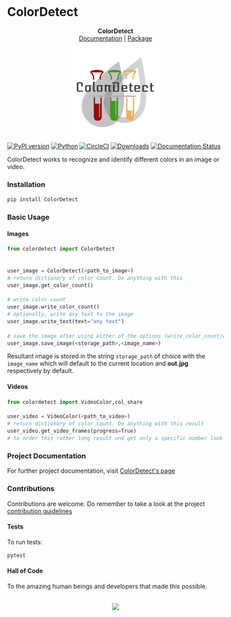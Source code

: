 # ColorDetect

<p align="center">
  <b>ColorDetect</b><br>
  <a href="https://colordetect.readthedocs.io/en/latest/">Documentation</a> |
  <a href="https://pypi.org/project/ColorDetect/">Package</a> 
  <br><br>
  <img src="./img/ColorDetect.png" alt="ColorDetect">
</p>

[![PyPI version](https://badge.fury.io/py/ColorDetect.svg)](https://pypi.org/project/ColorDetect/)
[![Python](https://img.shields.io/badge/python-3.6%7C3.7%7C3.8%7C3.9-green)](https://pypi.org/project/ColorDetect/)
[![CircleCI](https://circleci.com/gh/MarvinKweyu/ColorDetect.svg?style=svg)](https://circleci.com/gh/MarvinKweyu/ColorDetect)
[![Downloads](https://pepy.tech/badge/colordetect)](https://pypi.org/project/ColorDetect/)
[![Documentation Status](https://readthedocs.org/projects/colordetect/badge/?version=master)](https://colordetect.readthedocs.io/en/master/)

ColorDetect works to recognize and identify different colors in an image or video.


### Installation

```bash
pip install ColorDetect
```

### Basic Usage

#### Images
```python
from colordetect import ColorDetect


user_image = ColorDetect(<path_to_image>)
# return dictionary of color count. Do anything with this
user_image.get_color_count()

# write color count
user_image.write_color_count()
# optionally, write any text to the image
user_image.write_text(text="any text")

# save the image after using either of the options (write_color_count/write_text) or both
user_image.save_image(<storage_path>,<image_name>)

```

Resultant image is stored in the string `storage_path` of choice with the `image_name` which will default to the current location and **out.jpg** respectively by default.

#### Videos

```python
from colordetect import VideoColor,col_share

user_video = VideoColor(<path_to_video>)
# return dictionary of color count. Do anything with this result
user_video.get_video_frames(progress=True)
# to order this rather long result and get only a specific number look up the `col_share` module
```


### Project Documentation

For further project documentation, visit [ColorDetect's page](https://colordetect.readthedocs.io/en/latest/) 

### Contributions

Contributions are welcome.
Do remember to take a look at the project [contribution guidelines](https://github.com/MarvinKweyu/ColorDetect/blob/master/CONTRIBUTING.rst)

#### Tests
To run tests:
```bash
pytest 
```

#### Hall of Code

To the amazing human beings and developers that made this possible.
<div align="center">
<br>
<a href="https://github.com/MarvinKweyu/ColorDetect/graphs/contributors">
  <img src="https://contrib.rocks/image?repo=MarvinKweyu/ColorDetect" />
</a>
</div>
